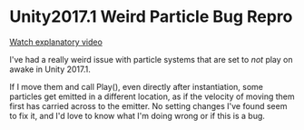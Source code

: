 # Unity2017.1 Weird Particle Bug Repro

[Watch explanatory video](https://www.youtube.com/watch?v=QjMG4lvDQt0)

I've had a really weird issue with particle systems that are set to *not* play on awake in Unity 2017.1. 

If I move them and call Play(), even directly after instantiation, some particles get emitted in a different 
location, as if the velocity of moving them first has carried across to the emitter. No setting changes I've found
seem to fix it, and I'd love to know what I'm doing wrong or if this is a bug.


